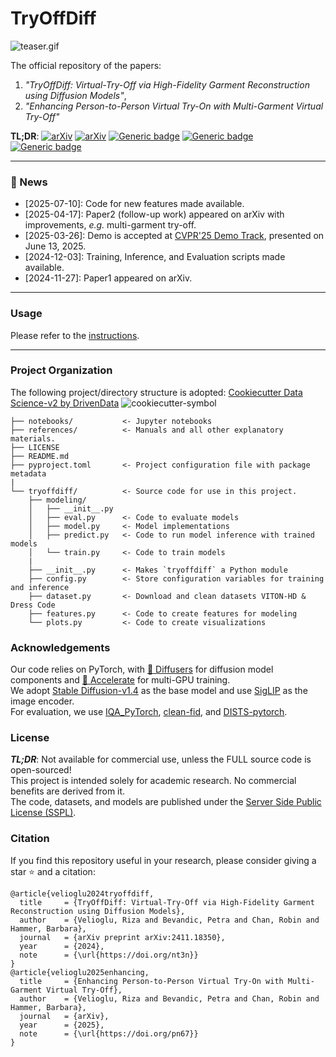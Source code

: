# TryOffDiff

![teaser.gif](references/teaser.gif)

The official repository of the papers:
1. _"TryOffDiff: Virtual-Try-Off via High-Fidelity Garment Reconstruction using Diffusion Models"_,
2. _"Enhancing Person-to-Person Virtual Try-On with Multi-Garment Virtual Try-Off"_

**TL;DR**:
[![arXiv][logo-paper]][paper-arxiv]
[![arXiv][logo-paper2]][paper2-arxiv]
[![Generic badge][logo-hf_spaces]][hf_spaces]
[![Generic badge][logo-hf_models]][hf_models]
[![Generic badge][logo-project_page]][project_page]

---

### 🎉 News
- [2025-07-10]: Code for new features made available.
- [2025-04-17]: Paper2 (follow-up work) appeared on arXiv with improvements, _e.g._ multi-garment try-off.
- [2025-03-26]: Demo is accepted at [CVPR'25 Demo Track](https://media.eventhosts.cc/Conferences/CVPR2025/CVPR_main_conf_2025.pdf#page=20&zoom=180), presented on June 13, 2025.
- [2024-12-03]: Training, Inference, and Evaluation scripts made available.
- [2024-11-27]: Paper1 appeared on arXiv.

---

### Usage
Please refer to the [instructions](references/README.md).

---

### Project Organization
The following project/directory structure is adopted: [Cookiecutter Data Science-v2 by DrivenData][cookiecutter]
![cookiecutter-symbol][cookiecutter_link]

```
├── notebooks/           <- Jupyter notebooks
├── references/          <- Manuals and all other explanatory materials.
├── LICENSE
├── README.md
├── pyproject.toml       <- Project configuration file with package metadata
|
└── tryoffdiff/          <- Source code for use in this project.
    ├── modeling/
    │   ├── __init__.py
    │   ├── eval.py      <- Code to evaluate models
    │   ├── model.py     <- Model implementations
    │   ├── predict.py   <- Code to run model inference with trained models
    │   └── train.py     <- Code to train models
    |
    ├── __init__.py      <- Makes `tryoffdiff` a Python module
    ├── config.py        <- Store configuration variables for training and inference
    ├── dataset.py       <- Download and clean datasets VITON-HD & Dress Code
    ├── features.py      <- Code to create features for modeling
    └── plots.py         <- Code to create visualizations
```

### Acknowledgements
Our code relies on PyTorch, with [🤗 Diffusers](https://github.com/huggingface/diffusers) for diffusion model components
and [🤗 Accelerate](https://github.com/huggingface/accelerate) for multi-GPU training.\
We adopt [Stable Diffusion-v1.4](https://huggingface.co/CompVis/stable-diffusion-v1-4) as the base model and use
[SigLIP](https://huggingface.co/google/siglip-base-patch16-512) as the image encoder.\
For evaluation, we use [IQA_PyTorch](https://github.com/chaofengc/IQA-PyTorch),
[clean-fid](https://github.com/GaParmar/clean-fid),
and [DISTS-pytorch](https://github.com/dingkeyan93/DISTS).


### License
**_TL;DR_**: Not available for commercial use, unless the FULL source code is open-sourced!\
This project is intended solely for academic research. No commercial benefits are derived from it.\
The code, datasets, and models are published under the [Server Side Public License (SSPL)](LICENSE).


### Citation
If you find this repository useful in your research, please consider giving a star ⭐ and a citation:
```
@article{velioglu2024tryoffdiff,
  title     = {TryOffDiff: Virtual-Try-Off via High-Fidelity Garment Reconstruction using Diffusion Models},
  author    = {Velioglu, Riza and Bevandic, Petra and Chan, Robin and Hammer, Barbara},
  journal   = {arXiv preprint arXiv:2411.18350},
  year      = {2024},
  note      = {\url{https://doi.org/nt3n}}
}
@article{velioglu2025enhancing,
  title     = {Enhancing Person-to-Person Virtual Try-On with Multi-Garment Virtual Try-Off},
  author    = {Velioglu, Riza and Bevandic, Petra and Chan, Robin and Hammer, Barbara},
  journal   = {arXiv},
  year      = {2025},
  note      = {\url{https://doi.org/pn67}}
}
```

[project_page]: https://rizavelioglu.github.io/tryoffdiff
[logo-project_page]: https://img.shields.io/badge/Project-Page-purple
[logo-hf_models]: https://img.shields.io/badge/🤗-Models-blue.svg?style=plastic
[logo-hf_spaces]: https://img.shields.io/badge/🤗-Demo-blue.svg?style=plastic
[logo-paper]: https://img.shields.io/badge/arXiv-Paper1-b31b1b.svg?style=plastic
[logo-paper2]: https://img.shields.io/badge/arXiv-Paper2-b31b1b.svg?style=plastic
[hf_datasets]: https://huggingface.co/datasets/rizavelioglu/...
[hf_models]: https://huggingface.co/rizavelioglu/tryoffdiff
[hf_spaces]: https://huggingface.co/spaces/rizavelioglu/tryoffdiff
[paper-arxiv]: https://arxiv.org/abs/2411.18350
[paper2-arxiv]: https://arxiv.org/abs/2504.13078
[cookiecutter_link]: https://img.shields.io/badge/CCDS-Project%20template-328F97?logo=cookiecutter
[cookiecutter]: https://cookiecutter-data-science.drivendata.org/
